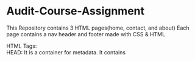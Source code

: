 # Audit-Course-Assignment
This Repository contains 3 HTML pages(home, contact, and about) Each page contains a nav header and footer made with CSS & HTML

HTML Tags:<br>
HEAD: It is a container for metadata. It contains <style> tag.<br>
STYLE: Used to define CSS for an HTML page.<br>
BODY: Defines the actual body of the web pages.<br>
NAV: Used to define a set of navigation links.<br>
UL: Used to define an Unordered List.<br>
LI: Defines a list item.<br>
A: Defines a hyperlink, which is used to link from one page to another.<br>
H1 & H2: Defines a heading on the page.<br>
FOOTER: Defines a footer on a webpage.<br>
<br>
CSS Properties:<br>
font-size: Defines the font size of the text.<br>
font-family: Used to set different font styles for text.<br>
text-align: Used to align text on the webpage.<br>
background-image: Used to set a background image for the page.<br>
background-size: Used to set the size of the background image.<br>
color: Used to set the text color.<br>
margin: Used to add spacing around an element.<br>
padding: Used to add spacing between an element's contents and its borders.<br>
background-color: Used to set the background color of an element.<br>
position: Used to set the position type of an element.<br>
